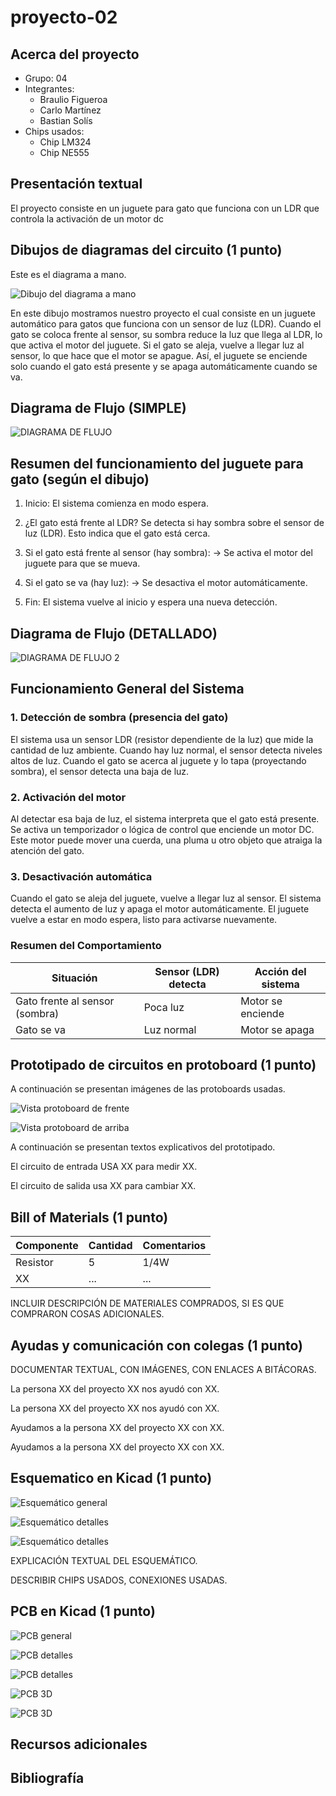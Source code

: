 # proyecto-02

## Acerca del proyecto

- Grupo: 04
- Integrantes:
  - Braulio Figueroa
  - Carlo Martínez
  - Bastian Solís
- Chips usados:
  - Chip LM324
  - Chip NE555

## Presentación textual

El proyecto consiste en un juguete para gato que funciona con un LDR que controla la activación de un motor dc

## Dibujos de diagramas del circuito (1 punto)

Este es el diagrama a mano.

![Dibujo del diagrama a mano](https://github.com/HSB25/dis8644-2025-1-proyectos/blob/main/00-proyecto-02/grupo-04/imagenes/BOCETODIAGRAMAFLUJO.jpg?raw=true)

En este dibujo mostramos nuestro proyecto el cual consiste en un juguete automático para gatos que funciona con un sensor de luz (LDR). Cuando el gato se coloca frente al sensor, su sombra reduce la luz que llega al LDR, lo que activa el motor del juguete. Si el gato se aleja, vuelve a llegar luz al sensor, lo que hace que el motor se apague. Así, el juguete se enciende solo cuando el gato está presente y se apaga automáticamente cuando se va.

## Diagrama de Flujo (SIMPLE)

![DIAGRAMA DE FLUJO](https://github.com/HSB25/dis8644-2025-1-proyectos/blob/main/00-proyecto-02/grupo-04/imagenes/DIAGRAMADEFLUJO01.png?raw=true)

## Resumen del funcionamiento del juguete para gato (según el dibujo)

1. Inicio:
El sistema comienza en modo espera.

2. ¿El gato está frente al LDR?
Se detecta si hay sombra sobre el sensor de luz (LDR). Esto indica que el gato está cerca.

3. Si el gato está frente al sensor (hay sombra):
→ Se activa el motor del juguete para que se mueva.

4. Si el gato se va (hay luz):
→ Se desactiva el motor automáticamente.

5. Fin:
El sistema vuelve al inicio y espera una nueva detección.

## Diagrama de Flujo (DETALLADO)

![DIAGRAMA DE FLUJO 2](https://github.com/HSB25/dis8644-2025-1-proyectos/blob/main/00-proyecto-02/grupo-04/imagenes/DIAGRAMADEFLUJO02.png?raw=true)

## Funcionamiento General del Sistema

### 1. Detección de sombra (presencia del gato)

El sistema usa un sensor LDR (resistor dependiente de la luz) que mide la cantidad de luz ambiente.
Cuando hay luz normal, el sensor detecta niveles altos de luz.
Cuando el gato se acerca al juguete y lo tapa (proyectando sombra), el sensor detecta una baja de luz.

### 2. Activación del motor

Al detectar esa baja de luz, el sistema interpreta que el gato está presente.
Se activa un temporizador o lógica de control que enciende un motor DC.
Este motor puede mover una cuerda, una pluma u otro objeto que atraiga la atención del gato.

### 3. Desactivación automática

Cuando el gato se aleja del juguete, vuelve a llegar luz al sensor.
El sistema detecta el aumento de luz y apaga el motor automáticamente.
El juguete vuelve a estar en modo espera, listo para activarse nuevamente.

### Resumen del Comportamiento

| Situación                       | Sensor (LDR) detecta | Acción del sistema     |
|--------------------------------|----------------------|------------------------|
| Gato frente al sensor (sombra) | Poca luz             | Motor se enciende      |
| Gato se va                     | Luz normal           | Motor se apaga         |

## Prototipado de circuitos en protoboard (1 punto)

A continuación se presentan imágenes de las protoboards usadas.

![Vista protoboard de frente](./imagenes/tme-grupo04-registro02.jpg)

![Vista protoboard de arriba](./imagenes/tme-grupo04-registro01.jpg)

A continuación se presentan textos explicativos del prototipado.

El circuito de entrada USA XX para medir XX.

El circuito de salida usa XX para cambiar XX.

## Bill of Materials (1 punto)

| Componente   | Cantidad | Comentarios     |
| ------------ | -------- | --------------- |
| Resistor     | 5        | 1/4W            |
| XX | ... | ...       |

INCLUIR DESCRIPCIÓN DE MATERIALES COMPRADOS, SI ES QUE COMPRARON COSAS ADICIONALES.

## Ayudas y comunicación con colegas (1 punto)

DOCUMENTAR TEXTUAL, CON IMÁGENES, CON ENLACES A BITÁCORAS.

La persona XX del proyecto XX nos ayudó con XX.

La persona XX del proyecto XX nos ayudó con XX.

Ayudamos a la persona XX del proyecto XX con XX.

Ayudamos a la persona XX del proyecto XX con XX.

## Esquematico en Kicad (1 punto)

![Esquemático general](./imagenes/esquematicofinal2.JPG)

![Esquemático detalles](./imagenes/esquematico-detalle-01.JPG)

![Esquemático detalles](./imagenes/esquematico-detalle-02.JPG)

EXPLICACIÓN TEXTUAL DEL ESQUEMÁTICO.

DESCRIBIR CHIPS USADOS, CONEXIONES USADAS.

## PCB en Kicad (1 punto)

![PCB general](./imagenes/pcb-general.jpg)

![PCB detalles](./imagenes/pcb-detalle-01.JPG)

![PCB detalles](./imagenes/pcb-detalle-02.JPG)

![PCB 3D](./imagenes/pcb-3d.JPG)

![PCB 3D](./imagenes/pcb-3d-02.JPG)

## Recursos adicionales

## Bibliografía
